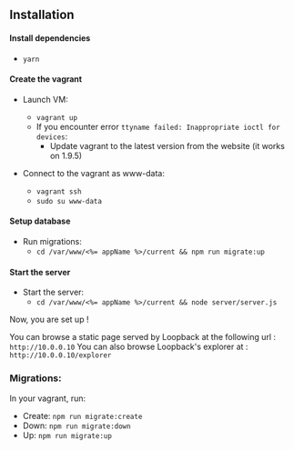 ## Installation

#### Install dependencies

- `yarn`

#### Create the vagrant
- Launch VM:
  - `vagrant up`
  - If you encounter error `ttyname failed: Inappropriate ioctl for devices`:
    - Update vagrant to the latest version from the website (it works on 1.9.5)

- Connect to the vagrant as www-data:
  - `vagrant ssh`
  - `sudo su www-data`

#### Setup database

- Run migrations:
  - `cd /var/www/<%= appName %>/current && npm run migrate:up`

#### Start the server

- Start the server:
  - `cd /var/www/<%= appName %>/current && node server/server.js`

Now, you are set up !

You can browse a static page served by Loopback at the following url : `http://10.0.0.10`
You can also browse Loopback's explorer at : `http://10.0.0.10/explorer`

### Migrations:

In your vagrant, run:

- Create: `npm run migrate:create`
- Down: `npm run migrate:down`
- Up: `npm run migrate:up`
